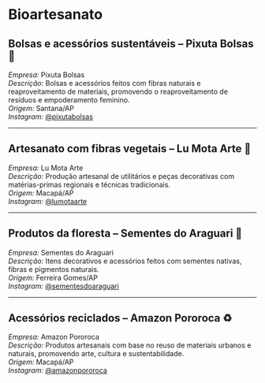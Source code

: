 # Bioartesanato

## Bolsas e acessórios sustentáveis – Pixuta Bolsas 👜

*Empresa:* Pixuta Bolsas  
*Descrição:* Bolsas e acessórios feitos com fibras naturais e reaproveitamento de materiais, promovendo o reaproveitamento de resíduos e empoderamento feminino.  
*Origem:* Santana/AP  
*Instagram:* [@pixutabolsas](https://www.instagram.com/pixutabolsas)

---

## Artesanato com fibras vegetais – Lu Mota Arte 🎨

*Empresa:* Lu Mota Arte  
*Descrição:* Produção artesanal de utilitários e peças decorativas com matérias-primas regionais e técnicas tradicionais.  
*Origem:* Macapá/AP  
*Instagram:* [@lumotaarte](https://www.instagram.com/lumotaarte)

---

## Produtos da floresta – Sementes do Araguari 🌰

*Empresa:* Sementes do Araguari  
*Descrição:* Itens decorativos e acessórios feitos com sementes nativas, fibras e pigmentos naturais.  
*Origem:* Ferreira Gomes/AP  
*Instagram:* [@sementesdoaraguari](https://www.instagram.com/sementesdoaraguari)

---

## Acessórios reciclados – Amazon Pororoca ♻️

*Empresa:* Amazon Pororoca  
*Descrição:* Produtos artesanais com base no reuso de materiais urbanos e naturais, promovendo arte, cultura e sustentabilidade.  
*Origem:* Macapá/AP  
*Instagram:* [@amazonpororoca](https://www.instagram.com/amazonpororoca)